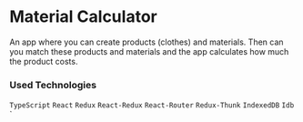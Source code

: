 # Material Calculator
An app where you can create products (clothes) and materials. Then can you match these products and materials and the app calculates how much the product costs.

### Used Technologies
`TypeScript` `React` `Redux` `React-Redux` `React-Router` `Redux-Thunk` `IndexedDB` `Idb`
`
